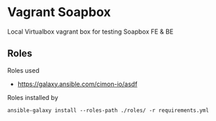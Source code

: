 # Vagrant Soapbox

Local Virtualbox vagrant box for testing Soapbox FE & BE

## Roles

Roles used

- https://galaxy.ansible.com/cimon-io/asdf

Roles installed by

```shell
ansible-galaxy install --roles-path ./roles/ -r requirements.yml
```